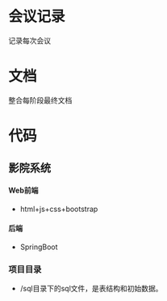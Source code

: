 # 会议记录
记录每次会议

# 文档
整合每阶段最终文档

# 代码

## 影院系统

#### Web前端

- html+js+css+bootstrap

#### 后端

- SpringBoot


### 项目目录

- /sql目录下的sql文件，是表结构和初始数据。
